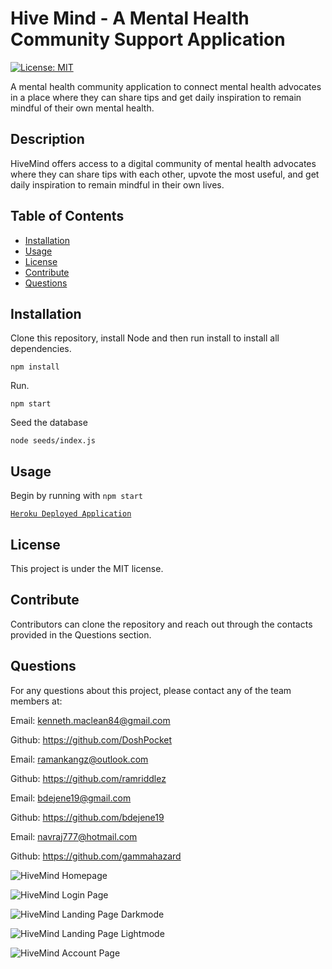 # Hive Mind - A Mental Health Community Support Application

[![License: MIT](https://img.shields.io/badge/License-MIT-yellow.svg)](https://opensource.org/licenses/MIT)

A mental health community application to connect mental health advocates in a place where they can share tips and get daily inspiration to remain mindful of their own mental health.

## Description

HiveMind offers access to a digital community of mental health advocates where they can share tips with each other, upvote the most useful, and get daily inspiration to remain mindful in their own lives.

## Table of Contents

- [Installation](#installation)
- [Usage](#usage)
- [License](#license)
- [Contribute](#contribute)
- [Questions](#questions)

## Installation

Clone this repository, install Node and then run install to install all dependencies.

`npm install`

Run.

`npm start`

Seed the database

`node seeds/index.js`

## Usage

Begin by running with `npm start`

[`Heroku Deployed Application`](https://hivemind-554.herokuapp.com/)

## License

This project is under the MIT license.

## Contribute

Contributors can clone the repository and reach out through the contacts provided in the Questions section.

## Questions

For any questions about this project, please contact any of the team members at:

Email: kenneth.maclean84@gmail.com

Github: https://github.com/DoshPocket

Email: ramankangz@outlook.com

Github: https://github.com/ramriddlez

Email: bdejene19@gmail.com

Github: https://github.com/bdejene19

Email: navraj777@hotmail.com

Github: https://github.com/gammahazard

![HiveMind Homepage](/Develop/assets/hivemind-homepage.png)

![HiveMind Login Page](/Develop/assets/hivemind-login.png)

![HiveMind Landing Page Darkmode](/Develop/assets/hivemind-landing.png)

![HiveMind Landing Page Lightmode](/Develop/assets/hivemind-landing-lightmode.png)

![HiveMind Account Page](/Develop/assets/hivemind-account.png)
